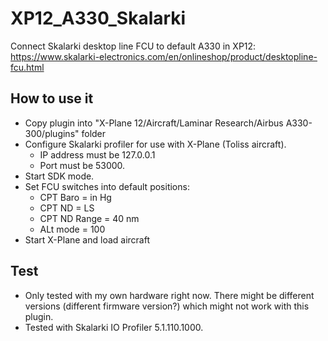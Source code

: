 # XP12_A330_Skalarki
Connect Skalarki desktop line FCU to default A330 in XP12:
https://www.skalarki-electronics.com/en/onlineshop/product/desktopline-fcu.html

## How to use it

- Copy plugin into "X-Plane 12/Aircraft/Laminar Research/Airbus A330-300/plugins" folder
- Configure Skalarki profiler for use with X-Plane (Toliss aircraft).
    - IP address must be 127.0.0.1
    - Port must be 53000.
- Start SDK mode.
- Set FCU switches into default positions:
    - CPT Baro = in Hg
    - CPT ND = LS
    - CPT ND Range = 40 nm
    - ALt mode = 100
- Start X-Plane and load aircraft

## Test

- Only tested with my own hardware right now. There might be different versions (different firmware version?) which might not work with this plugin.
- Tested with Skalarki IO Profiler 5.1.110.1000.
